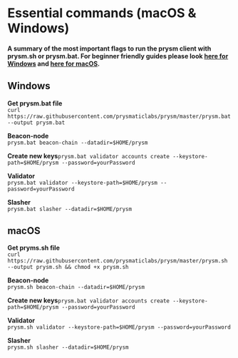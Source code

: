 # Essential commands \(macOS & Windows\)

#### A summary of the most important flags to run the prysm client with **prysm.sh** or **prysm.bat.**  For beginner friendly guides please look [here for Windows](https://kb.beaconcha.in/tutorial-eth2-multiclient/prysm-client/windows-prysm/script-beaconnode-and-validator) and [here for macOS](https://kb.beaconcha.in/tutorial-eth2-multiclient/prysm-client/macos-prysm/run-with-macos-using-prysm.sh).

## Windows

**Get prysm.bat file**  
`curl https://raw.githubusercontent.com/prysmaticlabs/prysm/master/prysm.bat --output prysm.bat`

**Beacon-node**  
`prysm.bat beacon-chain --datadir=$HOME/prysm`

**Create new keys**`prysm.bat validator accounts create --keystore-path=$HOME/prysm --password=yourPassword`

**Validator**  
`prysm.bat validator --keystore-path=$HOME/prysm --password=yourPassword`  
  
**Slasher**  
`prysm.bat slasher --datadir=$HOME/prysm`

## macOS

**Get pryms.sh file**  
`curl https://raw.githubusercontent.com/prysmaticlabs/prysm/master/prysm.sh --output prysm.sh && chmod +x prysm.sh`

**Beacon-node**  
`prysm.sh beacon-chain --datadir=$HOME/prysm`

**Create new keys**`prysm.bat validator accounts create --keystore-path=$HOME/prysm --password=yourPassword`

**Validator**  
`prysm.sh validator --keystore-path=$HOME/prysm --password=yourPassword`  
  
**Slasher**  
`prysm.sh slasher --datadir=$HOME/prysm`

